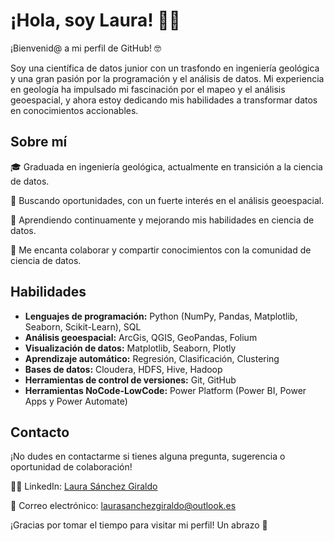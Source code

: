 
# ¡Hola, soy Laura! 👋🏻

¡Bienvenid@ a mi perfil de GitHub! 🤓

Soy una científica de datos junior con un trasfondo en ingeniería geológica y una gran pasión por la programación y el análisis de datos. Mi experiencia en geología ha impulsado mi fascinación por el mapeo y el análisis geoespacial, y ahora estoy dedicando mis habilidades a transformar datos en conocimientos accionables.


## Sobre mí

🎓 Graduada en ingeniería geológica, actualmente en transición a la ciencia de datos.

💼 Buscando oportunidades, con un fuerte interés en el análisis geoespacial.

🌱 Aprendiendo continuamente y mejorando mis habilidades en ciencia de datos.

💬 Me encanta colaborar y compartir conocimientos con la comunidad de ciencia de datos.


## Habilidades

- **Lenguajes de programación:** Python (NumPy, Pandas, Matplotlib, Seaborn, Scikit-Learn), SQL
- **Análisis geoespacial:** ArcGis, QGIS, GeoPandas, Folium
- **Visualización de datos:** Matplotlib, Seaborn, Plotly
- **Aprendizaje automático:** Regresión, Clasificación, Clustering
- **Bases de datos:** Cloudera, HDFS, Hive, Hadoop
- **Herramientas de control de versiones:** Git, GitHub
- **Herramientas NoCode-LowCode:** Power Platform (Power BI, Power Apps y Power Automate)


## Contacto

¡No dudes en contactarme si tienes alguna pregunta, sugerencia o oportunidad de colaboración!

🤝🏻 LinkedIn: [Laura Sánchez Giraldo](https://www.linkedin.com/in/laurasanchezgiraldo)

📧 Correo electrónico: [laurasanchezgiraldo@outlook.es](mailto:laurasanchezgiraldo@outlook.es)



¡Gracias por tomar el tiempo para visitar mi perfil! Un abrazo 🤗

<!---
lasanchezgi/lasanchezgi is a ✨ special ✨ repository because its `README.md` (this file) appears on your GitHub profile.
You can click the Preview link to take a look at your changes.
--->
